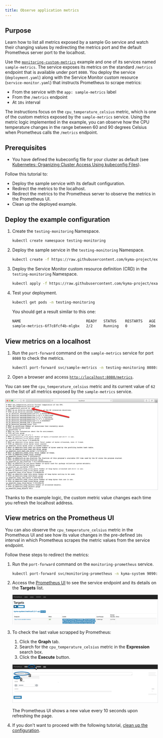 ```yaml
---
title: Observe application metrics
---
```


## Purpose

Learn how to list all metrics exposed by a sample Go service and watch their changing values by redirecting the metrics port and the default Prometheus server port to the localhost.

Use the [`monitoring-custom-metrics`](https://github.com/kyma-project/examples/tree/master/monitoring-custom-metrics) example and one of its services named `sample-metrics`. The service exposes its metrics on the standard `/metrics` endpoint that is available under port `8080`. You deploy the service (`deployment.yaml`) along with the Service Monitor custom resource (`service-monitor.yaml`) that instructs Prometheus to scrape metrics:

- From the service with the `app: sample-metrics` label
- From the `/metrics` endpoint
- At `10s` interval

The instructions focus on the `cpu_temperature_celsius` metric, which is one of the custom metrics exposed by the `sample-metrics` service. Using the metric logic implemented in the example, you can observe how the CPU temperature changes in the range between 60 and 90 degrees Celsius when Prometheus calls the `/metrics` endpoint.

## Prerequisites

- You have defined the kubeconfig file for your cluster as default (see [Kubernetes: Organizing Cluster Access Using kubeconfig Files](https://kubernetes.io/docs/concepts/configuration/organize-cluster-access-kubeconfig/)).

Follow this tutorial to:

- Deploy the sample service with its default configuration.
- Redirect the metrics to the localhost.
- Redirect the metrics to the Prometheus server to observe the metrics in the Prometheus UI.
- Clean up the deployed example.

## Deploy the example configuration

1. Create the `testing-monitoring` Namespace.

   ```bash
   kubectl create namespace testing-monitoring
   ```

2. Deploy the sample service in the `testing-monitoring` Namespace.

   ```bash
   kubectl create -f https://raw.githubusercontent.com/kyma-project/examples/main/monitoring-custom-metrics/deployment/deployment.yaml --namespace=testing-monitoring
   ```

3. Deploy the Service Monitor custom resource definition (CRD) in the `testing-monitoring` Namespace.

   ```bash
   kubectl apply -f https://raw.githubusercontent.com/kyma-project/examples/main/monitoring-custom-metrics/deployment/service-monitor.yaml --namespace=testing-monitoring
   ```

4. Test your deployment.

   ```bash
   kubectl get pods -n testing-monitoring
   ```

   You should get a result similar to this one:

   ```bash
   NAME                              READY   STATUS    RESTARTS   AGE
   sample-metrics-6f7c8fcf4b-mlgbx   2/2     Running   0          26m
   ```

## View metrics on a localhost

1. Run the `port-forward` command on the `sample-metrics` service for port `8080` to check the metrics.

   ```bash
   kubectl port-forward svc/sample-metrics -n testing-monitoring 8080:8080
   ```

2. Open a browser and access [`http://localhost:8080/metrics`](http://localhost:8080/metrics).

You can see the `cpu_temperature_celsius` metric and its current value of `62` on the list of all metrics exposed by the `sample-metrics` service.

![metrics on port 8080](./assets/sample-metrics-2.png)

Thanks to the example logic, the custom metric value changes each time you refresh the localhost address.

## View metrics on the Prometheus UI

You can also observe the `cpu_temperature_celsius` metric in the Prometheus UI and see how its value changes in the pre-defined `10s` interval in which Prometheus scrapes the metric values from the service endpoint.

Follow these steps to redirect the metrics:

1. Run the `port-forward` command on the `monitoring-prometheus` service.

   ```bash
   kubectl port-forward svc/monitoring-prometheus -n kyma-system 9090:9090
   ```

2. Access the [Prometheus UI](http://localhost:9090/targets#job-sample-metrics) to see the service endpoint and its details on the **Targets** list.

   ![Prometheus Dashboard](./assets/pm-dashboard-1.png)

3. To check the last value scrapped by Prometheus:  
   
    1. Click the **Graph** tab.
    2. Search for the `cpu_temperature_celsius` metric in the **Expression** search box.
    3. Click the **Execute** button.

   ![Prometheus Dashboard](./assets/pm-dashboard-2.png)

   The Prometheus UI shows a new value every 10 seconds upon refreshing the page.

4. If you don't want to proceed with the following tutorial, [clean up the configuration](obsv-05-clean-up-configuration.md).

